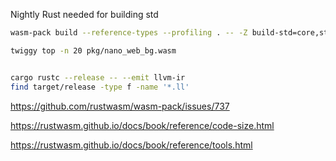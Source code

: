 Nightly Rust needed for building std

```bash
wasm-pack build --reference-types --profiling . -- -Z build-std=core,std,panic_abort -Z build-std-features=panic_immediate_abort && ls -l pkg/ && ls -lh pkg/ && wasm-decompile --output=pkg/nano_web_bg.dcmp pkg/nano_web_bg.wasm

twiggy top -n 20 pkg/nano_web_bg.wasm


cargo rustc --release -- --emit llvm-ir
find target/release -type f -name '*.ll'
```

https://github.com/rustwasm/wasm-pack/issues/737

https://rustwasm.github.io/docs/book/reference/code-size.html

https://rustwasm.github.io/docs/book/reference/tools.html